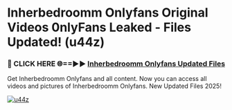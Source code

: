 # Inherbedroomm Onlyfans Original Videos 0nlyFans Leaked - Files Updated! (u44z)

<h3>🔴 CLICK HERE 🌐==►► <a href="https://tinyurl.com/ehrbuxhb" rel="nofollow">Inherbedroomm Onlyfans Updated Files</a></h3>

Get Inherbedroomm Onlyfans and all content. Now you can access all videos and pictures of Inherbedroomm Onlyfans. New Updated Files 2025!

[![u44z](https://i.imgur.com/lVYEuWS.gif)](https://tinyurl.com/ehrbuxhb)
